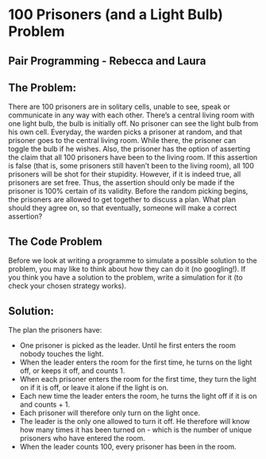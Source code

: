 # 100 Prisoners (and a Light Bulb) Problem

##  Pair Programming - Rebecca and Laura

## The Problem:

There are 100 prisoners are in solitary cells, unable to see, speak or communicate in any way with each other. There’s a central living room with one light bulb, the bulb is initially off.
No prisoner can see the light bulb from his own cell. Everyday, the warden picks a prisoner at random, and that prisoner goes to the central living room. While there, the prisoner can toggle the
bulb if he wishes. Also, the prisoner has the option of asserting the claim that all 100 prisoners have been to the living room. If this assertion is false (that is, some prisoners still haven’t
been to the living room), all 100 prisoners will be shot for their stupidity. However, if it is indeed true, all prisoners are set free. Thus, the assertion should only be made if the prisoner is
100% certain of its validity. Before the random picking begins, the prisoners are allowed to get together to discuss a plan.  What plan should they agree on, so that eventually,
someone will make a correct assertion?

## The Code Problem

Before we look at writing a programme to simulate a possible solution to the problem, you may like to think about how they can do it (no googling!). If you think you have a solution to the problem,
write a simulation for it (to check your chosen strategy works).

## Solution:

The plan the prisoners have:
- One prisoner is picked as the leader. Until he first enters the room nobody touches the light.
- When the leader enters the room for the first time, he turns on the light off, or keeps it off, and counts 1.
- When each prisoner enters the room for the first time, they turn the light on if it is off, or leave it alone if the light is on.
- Each new time the leader enters the room, he turns the light off if it is on and counts + 1.
- Each prisoner will therefore only turn on the light once.
- The leader is the only one allowed to turn it off. He therefore will know how many times it has been turned on - which is the number of unique prisoners who have entered the room.
- When the leader counts 100, every prisoner has been in the room.
